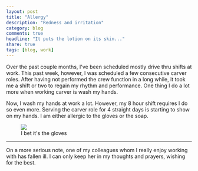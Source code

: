```yaml
---
layout: post
title: "Allergy"
description: "Redness and irritation"
category: blog
comments: true
headline: "It puts the lotion on its skin..."
share: true
tags: [blog, work]
---
```

Over the past couple months, I've been scheduled mostly drive thru shifts at work.  This past week, however, I was scheduled a few consecutive carver roles.  After having not performed the crew function in a long while, it took me a shift or two to regain my rhythm and performance.  One thing I do a lot more when working carver is wash my hands.

Now, I wash my hands at work a lot.  However, my 8 hour shift requires I do so even more.  Serving the carver role for 4 straight days is starting to show on my hands.  I am either allergic to the gloves or the soap.

<figure>
     <a href="{{ site.url }}/images/allergy.jpg"><img src="{{ site.url }}/images/allergy.jpg"></a>
     <figcaption>I bet it's the gloves</figcaption>
</figure>

----

On a more serious note, one of my colleagues whom I really enjoy working with has fallen ill.  I can only keep her in my thoughts and prayers, wishing for the best.
